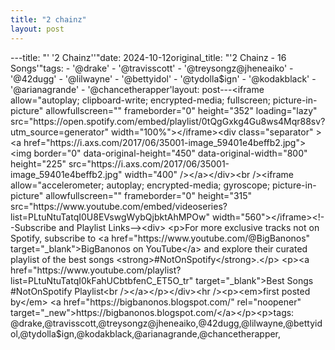 ```yaml
---
title: "2 chainz"
layout: post
---
```

---title: "' '2 Chainz''"date: 2024-10-12original_title: "'2 Chainz - 16 Songs'"tags:  - '@drake'  - '@travisscott'  - '@treysongz@jheneaiko'  - '@42dugg'  - '@lilwayne'  - '@bettyidol'  - '@tydolla$ign'  - '@kodakblack'  - '@arianagrande'  - '@chancetherapper'layout: post---<iframe allow="autoplay; clipboard-write; encrypted-media; fullscreen; picture-in-picture" allowfullscreen="" frameborder="0" height="352" loading="lazy" src="https://open.spotify.com/embed/playlist/0tQgGxkg4Gu8ws4Mqr88sv?utm_source=generator" width="100%"></iframe><div class="separator" ><a href="https://i.axs.com/2017/06/35001-image_59401e4beffb2.jpg"><img border="0" data-original-height="450" data-original-width="800" height="225" src="https://i.axs.com/2017/06/35001-image_59401e4beffb2.jpg" width="400" /></a></div><br /><iframe allow="accelerometer; autoplay; encrypted-media; gyroscope; picture-in-picture" allowfullscreen="" frameborder="0" height="315" src="https://www.youtube.com/embed/videoseries?list=PLtuNtuTatqI0U8EVswgWybQjbktAhMPOw" width="560"></iframe><!--Subscribe and Playlist Links--><div>    <p>For more exclusive tracks not on Spotify, subscribe to <a href="https://www.youtube.com/@BigBanonos" target="_blank">BigBanonos on YouTube</a> and explore their curated playlist of the best songs <strong>#NotOnSpotify</strong>.</p>    <p><a href="https://www.youtube.com/playlist?list=PLtuNtuTatqI0kFahUCbtbfenC_ET5O_tr" target="_blank">Best Songs #NotOnSpotify Playlist<br /></a></p></div><hr /><p><em>first posted by</em> <a href="https://bigbanonos.blogspot.com/" rel="noopener" target="_new">https://bigbanonos.blogspot.com/</a></p><p>tags: @drake,@travisscott,@treysongz@jheneaiko,@42dugg,@lilwayne,@bettyidol,@tydolla$ign,@kodakblack,@arianagrande,@chancetherapper,</p>